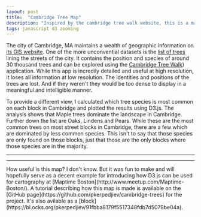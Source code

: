 ```yaml
---
layout: post
title:  "Cambridge Tree Map"
description: "Inspired by the cambridge tree walk website, this is a map of which tree species are most common on different blocks in Cambridge, MA."
tags: javascript d3 zooming
---
```

<link rel="stylesheet" href="/css/cambridge-tree-map.css">
<script src="/js/cambridge-tree-map.js"></script>
<script src="/js/lib/topojson.v1.min.js"></script>

The city of Cambridge, MA maintains a wealth of geographic information on [its
GIS website](https://www.cambridgema.gov/GIS/). One of the more unconvential
datasets is the [list of
trees](https://www.cambridgema.gov/GIS/gisdatadictionary/Environmental/ENVIRONMENTAL_StreetTrees)
lining the streets of the city. It contains the position and species of around
30 thousand trees and can be explored using the [Cambridge Tree
Walk](https://gis.cambridgema.gov/dpw/trees/trees_walk.html)) application.
While this app is incredily detailed and useful at high resolution, it loses
all information at low resolution. The identities and positions of the trees
are lost. And if they weren't they would be too dense to display in a
meaningful and intelligible manner.

To provide a different view, I calculated which tree species is most common on
each block in Cambridge and plotted the results using D3.js. The analysis shows
that Maple trees dominate the landscape in Cambridge. Further down the list are
Oaks, Lindens and Pears. While these are the most common trees on most street
blocks in Cambridge, there are a few which are dominated by less common species.
This isn't to say that those species are only found on those blocks, just that
those are the only blocks where those species are in the majority.
<hr>

<div id='cambridge-tree-map'></div>

<hr>
How useful is this map? I don't know. But it was fun to make and will hopefully
serve as a decent example for introducing how D3.js can be used for cartography
at [Maptime Boston](http://www.meetup.com/Maptime-Boston/).  A tutorial
describing how this map is made is available on the [GitHub
page](https://github.com/pkerpedjiev/cambridge-trees) for the project. It's
also avilable as a
[block](https://bl.ocks.org/pkerpedjiev/91fbba8179f5517348fdb7d5079be04a).

<script>
    createMap('#cambridge-tree-map');
</script>
